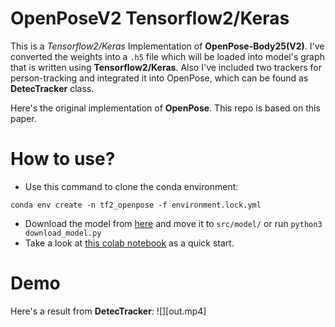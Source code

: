 # OpenPoseV2 Tensorflow2/Keras
This is a *Tensorflow2/Keras* Implementation of **OpenPose-Body25(V2)**.
I've converted the weights into a `.h5` file which will be loaded into model's graph that is written using **Tensorflow2/Keras**.
Also I've included two trackers for person-tracking and integrated it into OpenPose, which can be found as **DetecTracker** class. 

Here's the original implementation of **OpenPose**. This repo is based on this paper.

# How to use?
- Use this command to clone the conda environment:

`conda env create -n tf2_openpose -f environment.lock.yml`

- Download the model from [here](https://drive.google.com/file/d/1bccsdNB4CsrjRlRVkFjEps_V_G4DMu_J/view?usp=sharing) and move it to `src/model/` or run `python3 download_model.py`
- Take a look at [this colab notebook](https://colab.research.google.com/drive/1SJ5lgcgBjdcgyDHtXuLKtJrpJXXXjfNe?usp=sharing) as a quick start.

# Demo
Here's a result from **DetecTracker**:
![][out.mp4]

<!-- [result]: https://github.com/iamsoroush/OpenPoseV2/blob/master/out.mp4 "DetecTracker Result" -->

